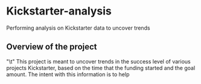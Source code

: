 # Kickstarter-analysis
Performing analysis on Kickstarter data to uncover trends

## Overview of the project
  "\t" This project is meant to uncover trends in the success level of various projects Kickstarter, based on the time that the funding started and the goal amount. The intent with this information is to help
